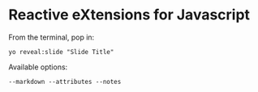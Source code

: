 
# Reactive eXtensions for Javascript

From the terminal, pop in:

  ```yo reveal:slide "Slide Title"```

Available options:

 ```--markdown --attributes --notes```
